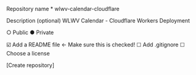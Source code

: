 Repository name *
wlwv-calendar-cloudflare

Description (optional)
WLWV Calendar - Cloudflare Workers Deployment

○ Public   ● Private

☑️ Add a README file        ← Make sure this is checked!
☐ Add .gitignore
☐ Choose a license

[Create repository]

